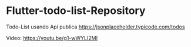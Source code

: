 # Flutter-todo-list-Repository

Todo-List usando Api publica
https://jsonplaceholder.typicode.com/todos

Video:
https://youtu.be/g1-wWYLI2MI
